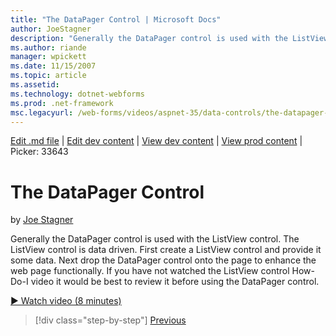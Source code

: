 ```yaml
---
title: "The DataPager Control | Microsoft Docs"
author: JoeStagner
description: "Generally the DataPager control is used with the ListView control. The ListView control is data driven. First create a ListView control and provide it some d..."
ms.author: riande
manager: wpickett
ms.date: 11/15/2007
ms.topic: article
ms.assetid: 
ms.technology: dotnet-webforms
ms.prod: .net-framework
msc.legacyurl: /web-forms/videos/aspnet-35/data-controls/the-datapager-control
---
```

[Edit .md file](C:\Projects\msc\dev\Msc.Www\Web.ASP\App_Data\github\web-forms\videos\aspnet-35\data-controls\the-datapager-control.md) | [Edit dev content](http://www.aspdev.net/umbraco#/content/content/edit/26620) | [View dev content](http://docs.aspdev.net/tutorials/web-forms/videos/aspnet-35/data-controls/the-datapager-control.html) | [View prod content](http://www.asp.net/web-forms/videos/aspnet-35/data-controls/the-datapager-control) | Picker: 33643

The DataPager Control
====================
by [Joe Stagner](https://github.com/JoeStagner)

Generally the DataPager control is used with the ListView control. The ListView control is data driven. First create a ListView control and provide it some data. Next drop the DataPager control onto the page to enhance the web page functionally. If you have not watched the ListView control How-Do-I video it would be best to review it before using the DataPager control.

[&#9654; Watch video (8 minutes)](https://channel9.msdn.com/Blogs/ASP-NET-Site-Videos/the-datapager-control)

>[!div class="step-by-step"] [Previous](the-listview-control.md)